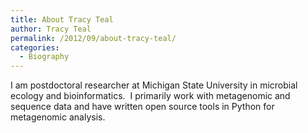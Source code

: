 ```yaml
---
title: About Tracy Teal
author: Tracy Teal
permalink: /2012/09/about-tracy-teal/
categories:
  - Biography
---
```

I am postdoctoral researcher at Michigan State University in microbial ecology and bioinformatics.  I primarily work with metagenomic and sequence data and have written open source tools in Python for metagenomic analysis.
